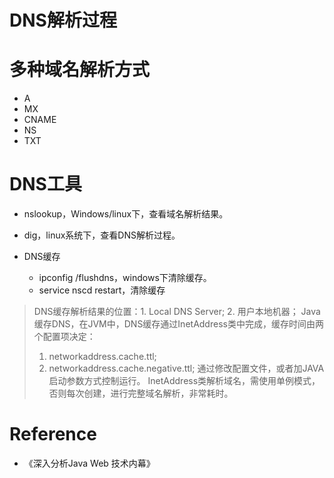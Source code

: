 # DNS解析过程



# 多种域名解析方式
- A
- MX
- CNAME
- NS
- TXT

# DNS工具
- nslookup，Windows/linux下，查看域名解析结果。
- dig，linux系统下，查看DNS解析过程。

- DNS缓存
    - ipconfig /flushdns，windows下清除缓存。
    - service nscd restart，清除缓存

> DNS缓存解析结果的位置：1. Local DNS Server; 2. 用户本地机器；
> Java缓存DNS，在JVM中，DNS缓存通过InetAddress类中完成，缓存时间由两个配置项决定：
> 1. networkaddress.cache.ttl;
> 2. networkaddress.cache.negative.ttl;
> 通过修改配置文件，或者加JAVA启动参数方式控制运行。
> InetAddress类解析域名，需使用单例模式，否则每次创建，进行完整域名解析，非常耗时。



# Reference
- 《深入分析Java Web 技术内幕》
